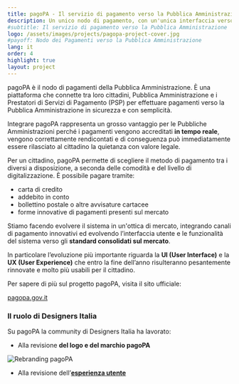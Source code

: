 ```yaml
---
title: pagoPA - Il servizio di pagamento verso la Pubblica Amministrazione
description: Un unico nodo di pagamento, con un'unica interfaccia verso il cittadino, per pagare dai tributi alla gita scolastica dei figli con carte di credito, bonifici o anche via app.
#subtitle: Il servizio di pagamento verso la Pubblica Amministrazione
logo: /assets/images/projects/pagopa-project-cover.jpg
#payoff: Nodo dei Pagamenti verso la Pubblica Amministrazione
lang: it
order: 4
highlight: true
layout: project
---
```


pagoPA è il nodo di pagamenti della Pubblica Amministrazione. È una piattaforma che connette tra loro cittadini, Pubblica Amministrazione e i Prestatori di Servizi di Pagamento (PSP) per effettuare pagamenti verso la Pubblica Amministrazione in sicurezza e con semplicità.

Integrare pagoPA rappresenta un grosso vantaggio per le Pubbliche Amministrazioni perché i pagamenti vengono accreditati **in tempo reale**, vengono correttamente rendicontati e di conseguenza può immediatamente essere rilasciato al cittadino la quietanza con valore legale.

Per un cittadino, pagoPA permette di scegliere il metodo di pagamento tra i diversi a disposizione, a seconda delle comodità e del livello di digitalizzazione. È possibile pagare tramite:

- carta di credito
- addebito in conto
- bollettino postale o altre avvisature cartacee
- forme innovative di pagamenti presenti sul mercato

Stiamo facendo evolvere il sistema in un'ottica di mercato, integrando canali di pagamento innovativi ed evolvendo l’interfaccia utente e le funzionalità del sistema verso gli **standard consolidati sul mercato**.

In particolare l’evoluzione più importante riguarda la **UI (User Interface)** e la **UX (User Experience)** che entro la fine dell’anno risulteranno pesantemente rinnovate e molto più usabili per il cittadino.

Per sapere di più sul progetto pagoPA, visita il sito ufficiale:

[pagopa.gov.it](https://www.pagopa.gov.it/ "Sito ufficiale di pagoPA")

### Il ruolo di Designers Italia

Su pagoPA la community di Designers Italia ha lavorato:

* Alla revisione **del logo e del marchio pagoPA**

![Rebranding pagoPA](/assets/images/pages/mockup-rebranding-pagopa.jpeg)

* Alla revisione dell’[**esperienza utente**](http://www.youtube.com/watch?v=ZdzAVMQlAYM "Video di presentazione della UX di pagoPA")
